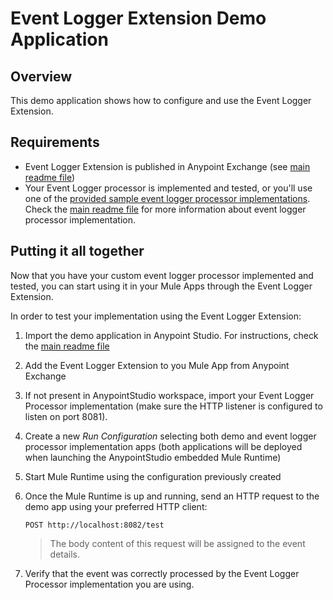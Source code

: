 # Event Logger Extension Demo Application

## Overview

This demo application shows how to configure and use the Event Logger Extension.

## Requirements

- Event Logger Extension is published in Anypoint Exchange (see [main readme file](../../README.md#installation))
- Your Event Logger processor is implemented and tested, or you'll use one of the [provided sample event logger processor implementations](../../event-logger-api-impl-samples). Check the [main readme file](../../README.md#logger-system-api-implementation) for more information about event logger processor implementation.

## Putting it all together

Now that you have your custom event logger processor implemented and tested, you can start using it in your Mule Apps through the Event Logger Extension.

In order to test your implementation using the Event Logger Extension:

1. Import the demo application in Anypoint Studio. For instructions, check the [main readme file](../../README.md#importing-projects-into-anypoint-studio-workspace)
2. Add the Event Logger Extension to you Mule App from Anypoint Exchange
3. If not present in AnypointStudio workspace, import your Event Logger Processor implementation (make sure the HTTP listener is configured to listen on port 8081).
4. Create a new _Run Configuration_ selecting both demo and event logger processor implementation apps (both applications will be deployed when launching the AnypointStudio embedded Mule Runtime)
5. Start Mule Runtime using the configuration previously created
6. Once the Mule Runtime is up and running, send an HTTP request to the demo app using your preferred HTTP client: 

    `POST http://localhost:8082/test`
    > The body content of this request will be assigned to the event details.
    
7. Verify that the event was correctly processed by the Event Logger Processor implementation you are using.


